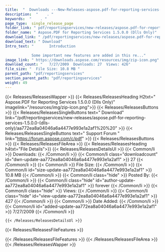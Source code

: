 ```yaml
---
title:  "  Downloads ---New-Releases-aspose.pdf-for-reporting-services-1.5.0.0-(dlls-only) . " 
description:  "    . " 
keywords:  "    . " 
page_type:  single_release_page
folder_link: " pdf/reportingservices/new-releases/aspose.pdf-for-reporting-services-1.5.0.0-(dlls-only)/"
folder_name: " Aspose.PDF for Reporting Services 1.5.0.0 (Dlls Only)"
download_link: " /pdf/reportingservices/new-releases/aspose.pdf-for-reporting-services-1.5.0.0-(dlls-only)/aa772ea8a04046a6a4477e993e1a2af1"
download_text: " Download"
Intro_text: " 		Introduction
		
            Some important new features are added in this re..."
image_link: " https://downloads.aspose.com/resources/img/zip-icon.png"
download_count: "   7/27/2009  Downloads: 27  Views: 426"
file_size: "  File Size: 10.8 MB "
parent_path: "pdf/reportingservices"
section_parent_path: "pdf/reportingservices"
weight: 49 
---
```


{{< Releases/ReleasesWapper >}}
  {{< Releases/ReleasesHeading H2txt=" Aspose.PDF for Reporting Services 1.5.0.0 (Dlls Only)" imagelink="/resources/img/zip-icon.png">}}
  {{< Releases/ReleasesButtons >}}
    {{< Releases/ReleasesSingleButtons text=" Download" link="/pdf/reportingservices/new-releases/aspose.pdf-for-reporting-services-1.5.0.0-(dlls-only)/aa772ea8a04046a6a4477e993e1a2af1%20%20" >}}
    {{< Releases/ReleasesSingleButtons text=" Support Forum " link="https://forum.aspose.com/c/pdf" >}}
  {{< Releases/ReleasesButtons >}}
  {{< Releases/ReleasesFileArea >}}
    {{< Releases/ReleasesHeading h4txt="File Details">}}
    {{< Releases/ReleasesDetailsUl >}}
            {{< Common/li  >}} Downloads: {{< /Common/li >}} 
      {{< Common/li class="downloadcount" id="dwn-update-aa772ea8a04046a6a4477e993e1a2af1" >}} 27 {{< /Common/li >}} 
      {{< Common/li  >}} File Size: {{< /Common/li >}} 
      {{< Common/li id="size-update-aa772ea8a04046a6a4477e993e1a2af1" >}} 10.8 MB {{< /Common/li >}} 
      {{< Common/li  class="hide" >}} Posted By: {{< /Common/li >}} 
      {{< Common/li class="hide" id="author-update-aa772ea8a04046a6a4477e993e1a2af1" >}} forever {{< /Common/li >}} 
      {{< Common/li class="hide"  >}} Views: {{< /Common/li >}} 
      {{< Common/li class="hide" id="view-update-aa772ea8a04046a6a4477e993e1a2af1" >}} 427 {{< /Common/li >}} 
      {{< Common/li  >}} Date Added: {{< /Common/li >}} 
      {{< Common/li id="added-update-aa772ea8a04046a6a4477e993e1a2af1" >}} 7/27/2009 {{< /Common/li >}} 

    {{< /Releases/ReleasesDetailsUl >}}

  {{< Releases/ReleasesFileFeatures >}}
      
  {{< /Releases/ReleasesFileFeatures >}}
 {{< /Releases/ReleasesFileArea >}}
{{< /Releases/ReleasesWapper >}}


